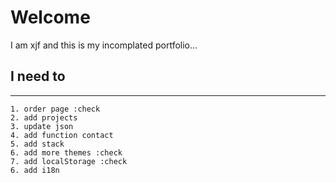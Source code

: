 # Welcome

I am xjf and this is my incomplated portfolio...

## I need to
---

    1. order page :check
    2. add projects
    3. update json
    4. add function contact
    5. add stack
    6. add more themes :check
    7. add localStorage :check
    6. add i18n
